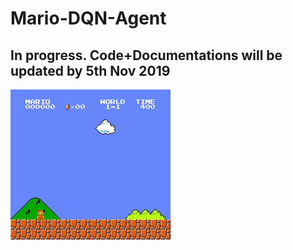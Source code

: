 # Mario-DQN-Agent

## In progress. Code+Documentations will be updated by 5th Nov 2019

![Demo for one of the trained Model](demo5.gif)